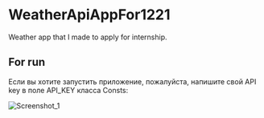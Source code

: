 # WeatherApiAppFor1221
Weather app that I made to apply for internship.

## For run
Если вы хотите запустить приложение, пожалуйста, напишите свой API key в поле API_KEY класса Consts:

![Screenshot_1](https://github.com/MariaShukshina/WeatherApiAppFor1221/assets/64134936/230b3536-06d1-438f-a136-a3d7e85a92f1)
